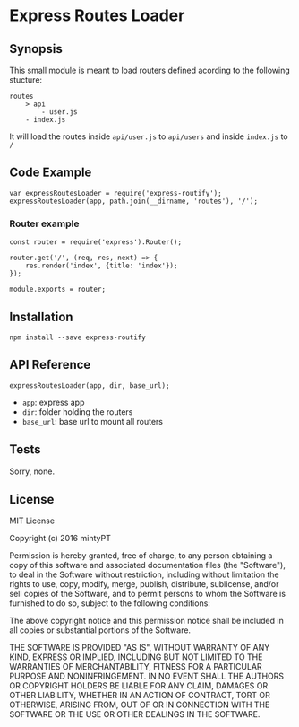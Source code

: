 # Express Routes Loader

## Synopsis

This small module is meant to load routers defined acording to the following stucture:

    routes
        > api
            - user.js
        - index.js 

It will load the routes inside ```api/user.js``` to ```api/users``` and inside ```index.js``` to ```/```

## Code Example

    var expressRoutesLoader = require('express-routify');
    expressRoutesLoader(app, path.join(__dirname, 'routes'), '/');

### Router example

    const router = require('express').Router();
    
    router.get('/', (req, res, next) => {
        res.render('index', {title: 'index'});
    });
    
    module.exports = router;

## Installation

    npm install --save express-routify

## API Reference

    expressRoutesLoader(app, dir, base_url);

- `app`: express app
- `dir`: folder holding the routers
- `base_url`: base url to mount all routers

## Tests

Sorry, none. 

## License

MIT License

Copyright (c) 2016 mintyPT

Permission is hereby granted, free of charge, to any person obtaining a copy
of this software and associated documentation files (the "Software"), to deal
in the Software without restriction, including without limitation the rights
to use, copy, modify, merge, publish, distribute, sublicense, and/or sell
copies of the Software, and to permit persons to whom the Software is
furnished to do so, subject to the following conditions:

The above copyright notice and this permission notice shall be included in all
copies or substantial portions of the Software.

THE SOFTWARE IS PROVIDED "AS IS", WITHOUT WARRANTY OF ANY KIND, EXPRESS OR
IMPLIED, INCLUDING BUT NOT LIMITED TO THE WARRANTIES OF MERCHANTABILITY,
FITNESS FOR A PARTICULAR PURPOSE AND NONINFRINGEMENT. IN NO EVENT SHALL THE
AUTHORS OR COPYRIGHT HOLDERS BE LIABLE FOR ANY CLAIM, DAMAGES OR OTHER
LIABILITY, WHETHER IN AN ACTION OF CONTRACT, TORT OR OTHERWISE, ARISING FROM,
OUT OF OR IN CONNECTION WITH THE SOFTWARE OR THE USE OR OTHER DEALINGS IN THE
SOFTWARE.

